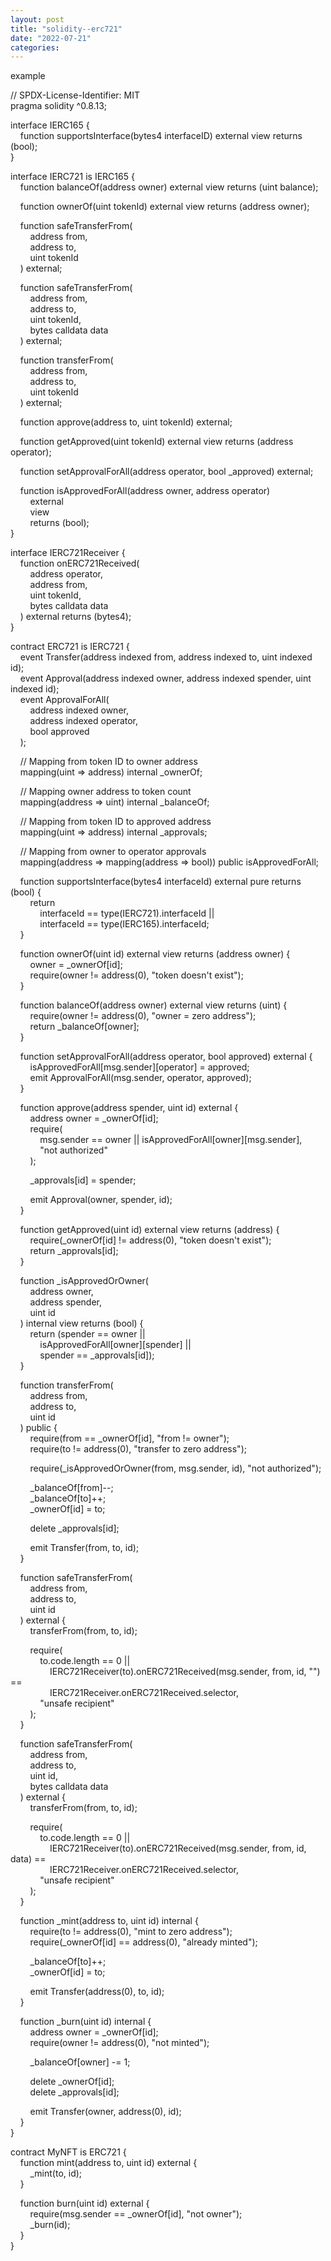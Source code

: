 ```yaml
---
layout: post
title: "solidity--erc721"
date: "2022-07-21"
categories: 
---
```

<p>example</p>

<p>// SPDX-License-Identifier: MIT<br />
pragma solidity ^0.8.13;</p>

<p>interface IERC165 {<br />
&nbsp;&nbsp;&nbsp; function supportsInterface(bytes4 interfaceID) external view returns (bool);<br />
}</p>

<p>interface IERC721 is IERC165 {<br />
&nbsp;&nbsp;&nbsp; function balanceOf(address owner) external view returns (uint balance);</p>

<p>&nbsp;&nbsp;&nbsp; function ownerOf(uint tokenId) external view returns (address owner);</p>

<p>&nbsp;&nbsp;&nbsp; function safeTransferFrom(<br />
&nbsp;&nbsp;&nbsp;&nbsp;&nbsp;&nbsp;&nbsp; address from,<br />
&nbsp;&nbsp;&nbsp;&nbsp;&nbsp;&nbsp;&nbsp; address to,<br />
&nbsp;&nbsp;&nbsp;&nbsp;&nbsp;&nbsp;&nbsp; uint tokenId<br />
&nbsp;&nbsp;&nbsp; ) external;</p>

<p>&nbsp;&nbsp;&nbsp; function safeTransferFrom(<br />
&nbsp;&nbsp;&nbsp;&nbsp;&nbsp;&nbsp;&nbsp; address from,<br />
&nbsp;&nbsp;&nbsp;&nbsp;&nbsp;&nbsp;&nbsp; address to,<br />
&nbsp;&nbsp;&nbsp;&nbsp;&nbsp;&nbsp;&nbsp; uint tokenId,<br />
&nbsp;&nbsp;&nbsp;&nbsp;&nbsp;&nbsp;&nbsp; bytes calldata data<br />
&nbsp;&nbsp;&nbsp; ) external;</p>

<p>&nbsp;&nbsp;&nbsp; function transferFrom(<br />
&nbsp;&nbsp;&nbsp;&nbsp;&nbsp;&nbsp;&nbsp; address from,<br />
&nbsp;&nbsp;&nbsp;&nbsp;&nbsp;&nbsp;&nbsp; address to,<br />
&nbsp;&nbsp;&nbsp;&nbsp;&nbsp;&nbsp;&nbsp; uint tokenId<br />
&nbsp;&nbsp;&nbsp; ) external;</p>

<p>&nbsp;&nbsp;&nbsp; function approve(address to, uint tokenId) external;</p>

<p>&nbsp;&nbsp;&nbsp; function getApproved(uint tokenId) external view returns (address operator);</p>

<p>&nbsp;&nbsp;&nbsp; function setApprovalForAll(address operator, bool _approved) external;</p>

<p>&nbsp;&nbsp;&nbsp; function isApprovedForAll(address owner, address operator)<br />
&nbsp;&nbsp;&nbsp;&nbsp;&nbsp;&nbsp;&nbsp; external<br />
&nbsp;&nbsp;&nbsp;&nbsp;&nbsp;&nbsp;&nbsp; view<br />
&nbsp;&nbsp;&nbsp;&nbsp;&nbsp;&nbsp;&nbsp; returns (bool);<br />
}</p>

<p>interface IERC721Receiver {<br />
&nbsp;&nbsp;&nbsp; function onERC721Received(<br />
&nbsp;&nbsp;&nbsp;&nbsp;&nbsp;&nbsp;&nbsp; address operator,<br />
&nbsp;&nbsp;&nbsp;&nbsp;&nbsp;&nbsp;&nbsp; address from,<br />
&nbsp;&nbsp;&nbsp;&nbsp;&nbsp;&nbsp;&nbsp; uint tokenId,<br />
&nbsp;&nbsp;&nbsp;&nbsp;&nbsp;&nbsp;&nbsp; bytes calldata data<br />
&nbsp;&nbsp;&nbsp; ) external returns (bytes4);<br />
}</p>

<p>contract ERC721 is IERC721 {<br />
&nbsp;&nbsp;&nbsp; event Transfer(address indexed from, address indexed to, uint indexed id);<br />
&nbsp;&nbsp;&nbsp; event Approval(address indexed owner, address indexed spender, uint indexed id);<br />
&nbsp;&nbsp;&nbsp; event ApprovalForAll(<br />
&nbsp;&nbsp;&nbsp;&nbsp;&nbsp;&nbsp;&nbsp; address indexed owner,<br />
&nbsp;&nbsp;&nbsp;&nbsp;&nbsp;&nbsp;&nbsp; address indexed operator,<br />
&nbsp;&nbsp;&nbsp;&nbsp;&nbsp;&nbsp;&nbsp; bool approved<br />
&nbsp;&nbsp;&nbsp; );</p>

<p>&nbsp;&nbsp;&nbsp; // Mapping from token ID to owner address<br />
&nbsp;&nbsp;&nbsp; mapping(uint =&gt; address) internal _ownerOf;</p>

<p>&nbsp;&nbsp;&nbsp; // Mapping owner address to token count<br />
&nbsp;&nbsp;&nbsp; mapping(address =&gt; uint) internal _balanceOf;</p>

<p>&nbsp;&nbsp;&nbsp; // Mapping from token ID to approved address<br />
&nbsp;&nbsp;&nbsp; mapping(uint =&gt; address) internal _approvals;</p>

<p>&nbsp;&nbsp;&nbsp; // Mapping from owner to operator approvals<br />
&nbsp;&nbsp;&nbsp; mapping(address =&gt; mapping(address =&gt; bool)) public isApprovedForAll;</p>

<p>&nbsp;&nbsp;&nbsp; function supportsInterface(bytes4 interfaceId) external pure returns (bool) {<br />
&nbsp;&nbsp;&nbsp;&nbsp;&nbsp;&nbsp;&nbsp; return<br />
&nbsp;&nbsp;&nbsp;&nbsp;&nbsp;&nbsp;&nbsp;&nbsp;&nbsp;&nbsp;&nbsp; interfaceId == type(IERC721).interfaceId ||<br />
&nbsp;&nbsp;&nbsp;&nbsp;&nbsp;&nbsp;&nbsp;&nbsp;&nbsp;&nbsp;&nbsp; interfaceId == type(IERC165).interfaceId;<br />
&nbsp;&nbsp;&nbsp; }</p>

<p>&nbsp;&nbsp;&nbsp; function ownerOf(uint id) external view returns (address owner) {<br />
&nbsp;&nbsp;&nbsp;&nbsp;&nbsp;&nbsp;&nbsp; owner = _ownerOf[id];<br />
&nbsp;&nbsp;&nbsp;&nbsp;&nbsp;&nbsp;&nbsp; require(owner != address(0), &quot;token doesn&#39;t exist&quot;);<br />
&nbsp;&nbsp;&nbsp; }</p>

<p>&nbsp;&nbsp;&nbsp; function balanceOf(address owner) external view returns (uint) {<br />
&nbsp;&nbsp;&nbsp;&nbsp;&nbsp;&nbsp;&nbsp; require(owner != address(0), &quot;owner = zero address&quot;);<br />
&nbsp;&nbsp;&nbsp;&nbsp;&nbsp;&nbsp;&nbsp; return _balanceOf[owner];<br />
&nbsp;&nbsp;&nbsp; }</p>

<p>&nbsp;&nbsp;&nbsp; function setApprovalForAll(address operator, bool approved) external {<br />
&nbsp;&nbsp;&nbsp;&nbsp;&nbsp;&nbsp;&nbsp; isApprovedForAll[msg.sender][operator] = approved;<br />
&nbsp;&nbsp;&nbsp;&nbsp;&nbsp;&nbsp;&nbsp; emit ApprovalForAll(msg.sender, operator, approved);<br />
&nbsp;&nbsp;&nbsp; }</p>

<p>&nbsp;&nbsp;&nbsp; function approve(address spender, uint id) external {<br />
&nbsp;&nbsp;&nbsp;&nbsp;&nbsp;&nbsp;&nbsp; address owner = _ownerOf[id];<br />
&nbsp;&nbsp;&nbsp;&nbsp;&nbsp;&nbsp;&nbsp; require(<br />
&nbsp;&nbsp;&nbsp;&nbsp;&nbsp;&nbsp;&nbsp;&nbsp;&nbsp;&nbsp;&nbsp; msg.sender == owner || isApprovedForAll[owner][msg.sender],<br />
&nbsp;&nbsp;&nbsp;&nbsp;&nbsp;&nbsp;&nbsp;&nbsp;&nbsp;&nbsp;&nbsp; &quot;not authorized&quot;<br />
&nbsp;&nbsp;&nbsp;&nbsp;&nbsp;&nbsp;&nbsp; );</p>

<p>&nbsp;&nbsp;&nbsp;&nbsp;&nbsp;&nbsp;&nbsp; _approvals[id] = spender;</p>

<p>&nbsp;&nbsp;&nbsp;&nbsp;&nbsp;&nbsp;&nbsp; emit Approval(owner, spender, id);<br />
&nbsp;&nbsp;&nbsp; }</p>

<p>&nbsp;&nbsp;&nbsp; function getApproved(uint id) external view returns (address) {<br />
&nbsp;&nbsp;&nbsp;&nbsp;&nbsp;&nbsp;&nbsp; require(_ownerOf[id] != address(0), &quot;token doesn&#39;t exist&quot;);<br />
&nbsp;&nbsp;&nbsp;&nbsp;&nbsp;&nbsp;&nbsp; return _approvals[id];<br />
&nbsp;&nbsp;&nbsp; }</p>

<p>&nbsp;&nbsp;&nbsp; function _isApprovedOrOwner(<br />
&nbsp;&nbsp;&nbsp;&nbsp;&nbsp;&nbsp;&nbsp; address owner,<br />
&nbsp;&nbsp;&nbsp;&nbsp;&nbsp;&nbsp;&nbsp; address spender,<br />
&nbsp;&nbsp;&nbsp;&nbsp;&nbsp;&nbsp;&nbsp; uint id<br />
&nbsp;&nbsp;&nbsp; ) internal view returns (bool) {<br />
&nbsp;&nbsp;&nbsp;&nbsp;&nbsp;&nbsp;&nbsp; return (spender == owner ||<br />
&nbsp;&nbsp;&nbsp;&nbsp;&nbsp;&nbsp;&nbsp;&nbsp;&nbsp;&nbsp;&nbsp; isApprovedForAll[owner][spender] ||<br />
&nbsp;&nbsp;&nbsp;&nbsp;&nbsp;&nbsp;&nbsp;&nbsp;&nbsp;&nbsp;&nbsp; spender == _approvals[id]);<br />
&nbsp;&nbsp;&nbsp; }</p>

<p>&nbsp;&nbsp;&nbsp; function transferFrom(<br />
&nbsp;&nbsp;&nbsp;&nbsp;&nbsp;&nbsp;&nbsp; address from,<br />
&nbsp;&nbsp;&nbsp;&nbsp;&nbsp;&nbsp;&nbsp; address to,<br />
&nbsp;&nbsp;&nbsp;&nbsp;&nbsp;&nbsp;&nbsp; uint id<br />
&nbsp;&nbsp;&nbsp; ) public {<br />
&nbsp;&nbsp;&nbsp;&nbsp;&nbsp;&nbsp;&nbsp; require(from == _ownerOf[id], &quot;from != owner&quot;);<br />
&nbsp;&nbsp;&nbsp;&nbsp;&nbsp;&nbsp;&nbsp; require(to != address(0), &quot;transfer to zero address&quot;);</p>

<p>&nbsp;&nbsp;&nbsp;&nbsp;&nbsp;&nbsp;&nbsp; require(_isApprovedOrOwner(from, msg.sender, id), &quot;not authorized&quot;);</p>

<p>&nbsp;&nbsp;&nbsp;&nbsp;&nbsp;&nbsp;&nbsp; _balanceOf[from]--;<br />
&nbsp;&nbsp;&nbsp;&nbsp;&nbsp;&nbsp;&nbsp; _balanceOf[to]++;<br />
&nbsp;&nbsp;&nbsp;&nbsp;&nbsp;&nbsp;&nbsp; _ownerOf[id] = to;</p>

<p>&nbsp;&nbsp;&nbsp;&nbsp;&nbsp;&nbsp;&nbsp; delete _approvals[id];</p>

<p>&nbsp;&nbsp;&nbsp;&nbsp;&nbsp;&nbsp;&nbsp; emit Transfer(from, to, id);<br />
&nbsp;&nbsp;&nbsp; }</p>

<p>&nbsp;&nbsp;&nbsp; function safeTransferFrom(<br />
&nbsp;&nbsp;&nbsp;&nbsp;&nbsp;&nbsp;&nbsp; address from,<br />
&nbsp;&nbsp;&nbsp;&nbsp;&nbsp;&nbsp;&nbsp; address to,<br />
&nbsp;&nbsp;&nbsp;&nbsp;&nbsp;&nbsp;&nbsp; uint id<br />
&nbsp;&nbsp;&nbsp; ) external {<br />
&nbsp;&nbsp;&nbsp;&nbsp;&nbsp;&nbsp;&nbsp; transferFrom(from, to, id);</p>

<p>&nbsp;&nbsp;&nbsp;&nbsp;&nbsp;&nbsp;&nbsp; require(<br />
&nbsp;&nbsp;&nbsp;&nbsp;&nbsp;&nbsp;&nbsp;&nbsp;&nbsp;&nbsp;&nbsp; to.code.length == 0 ||<br />
&nbsp;&nbsp;&nbsp;&nbsp;&nbsp;&nbsp;&nbsp;&nbsp;&nbsp;&nbsp;&nbsp;&nbsp;&nbsp;&nbsp;&nbsp; IERC721Receiver(to).onERC721Received(msg.sender, from, id, &quot;&quot;) ==<br />
&nbsp;&nbsp;&nbsp;&nbsp;&nbsp;&nbsp;&nbsp;&nbsp;&nbsp;&nbsp;&nbsp;&nbsp;&nbsp;&nbsp;&nbsp; IERC721Receiver.onERC721Received.selector,<br />
&nbsp;&nbsp;&nbsp;&nbsp;&nbsp;&nbsp;&nbsp;&nbsp;&nbsp;&nbsp;&nbsp; &quot;unsafe recipient&quot;<br />
&nbsp;&nbsp;&nbsp;&nbsp;&nbsp;&nbsp;&nbsp; );<br />
&nbsp;&nbsp;&nbsp; }</p>

<p>&nbsp;&nbsp;&nbsp; function safeTransferFrom(<br />
&nbsp;&nbsp;&nbsp;&nbsp;&nbsp;&nbsp;&nbsp; address from,<br />
&nbsp;&nbsp;&nbsp;&nbsp;&nbsp;&nbsp;&nbsp; address to,<br />
&nbsp;&nbsp;&nbsp;&nbsp;&nbsp;&nbsp;&nbsp; uint id,<br />
&nbsp;&nbsp;&nbsp;&nbsp;&nbsp;&nbsp;&nbsp; bytes calldata data<br />
&nbsp;&nbsp;&nbsp; ) external {<br />
&nbsp;&nbsp;&nbsp;&nbsp;&nbsp;&nbsp;&nbsp; transferFrom(from, to, id);</p>

<p>&nbsp;&nbsp;&nbsp;&nbsp;&nbsp;&nbsp;&nbsp; require(<br />
&nbsp;&nbsp;&nbsp;&nbsp;&nbsp;&nbsp;&nbsp;&nbsp;&nbsp;&nbsp;&nbsp; to.code.length == 0 ||<br />
&nbsp;&nbsp;&nbsp;&nbsp;&nbsp;&nbsp;&nbsp;&nbsp;&nbsp;&nbsp;&nbsp;&nbsp;&nbsp;&nbsp;&nbsp; IERC721Receiver(to).onERC721Received(msg.sender, from, id, data) ==<br />
&nbsp;&nbsp;&nbsp;&nbsp;&nbsp;&nbsp;&nbsp;&nbsp;&nbsp;&nbsp;&nbsp;&nbsp;&nbsp;&nbsp;&nbsp; IERC721Receiver.onERC721Received.selector,<br />
&nbsp;&nbsp;&nbsp;&nbsp;&nbsp;&nbsp;&nbsp;&nbsp;&nbsp;&nbsp;&nbsp; &quot;unsafe recipient&quot;<br />
&nbsp;&nbsp;&nbsp;&nbsp;&nbsp;&nbsp;&nbsp; );<br />
&nbsp;&nbsp;&nbsp; }</p>

<p>&nbsp;&nbsp;&nbsp; function _mint(address to, uint id) internal {<br />
&nbsp;&nbsp;&nbsp;&nbsp;&nbsp;&nbsp;&nbsp; require(to != address(0), &quot;mint to zero address&quot;);<br />
&nbsp;&nbsp;&nbsp;&nbsp;&nbsp;&nbsp;&nbsp; require(_ownerOf[id] == address(0), &quot;already minted&quot;);</p>

<p>&nbsp;&nbsp;&nbsp;&nbsp;&nbsp;&nbsp;&nbsp; _balanceOf[to]++;<br />
&nbsp;&nbsp;&nbsp;&nbsp;&nbsp;&nbsp;&nbsp; _ownerOf[id] = to;</p>

<p>&nbsp;&nbsp;&nbsp;&nbsp;&nbsp;&nbsp;&nbsp; emit Transfer(address(0), to, id);<br />
&nbsp;&nbsp;&nbsp; }</p>

<p>&nbsp;&nbsp;&nbsp; function _burn(uint id) internal {<br />
&nbsp;&nbsp;&nbsp;&nbsp;&nbsp;&nbsp;&nbsp; address owner = _ownerOf[id];<br />
&nbsp;&nbsp;&nbsp;&nbsp;&nbsp;&nbsp;&nbsp; require(owner != address(0), &quot;not minted&quot;);</p>

<p>&nbsp;&nbsp;&nbsp;&nbsp;&nbsp;&nbsp;&nbsp; _balanceOf[owner] -= 1;</p>

<p>&nbsp;&nbsp;&nbsp;&nbsp;&nbsp;&nbsp;&nbsp; delete _ownerOf[id];<br />
&nbsp;&nbsp;&nbsp;&nbsp;&nbsp;&nbsp;&nbsp; delete _approvals[id];</p>

<p>&nbsp;&nbsp;&nbsp;&nbsp;&nbsp;&nbsp;&nbsp; emit Transfer(owner, address(0), id);<br />
&nbsp;&nbsp;&nbsp; }<br />
}</p>

<p>contract MyNFT is ERC721 {<br />
&nbsp;&nbsp;&nbsp; function mint(address to, uint id) external {<br />
&nbsp;&nbsp;&nbsp;&nbsp;&nbsp;&nbsp;&nbsp; _mint(to, id);<br />
&nbsp;&nbsp;&nbsp; }</p>

<p>&nbsp;&nbsp;&nbsp; function burn(uint id) external {<br />
&nbsp;&nbsp;&nbsp;&nbsp;&nbsp;&nbsp;&nbsp; require(msg.sender == _ownerOf[id], &quot;not owner&quot;);<br />
&nbsp;&nbsp;&nbsp;&nbsp;&nbsp;&nbsp;&nbsp; _burn(id);<br />
&nbsp;&nbsp;&nbsp; }<br />
}</p>

<p>&nbsp;</p>

